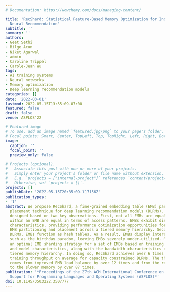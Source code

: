 ```yaml
---
# Documentation: https://wowchemy.com/docs/managing-content/

title: 'RecShard: Statistical Feature-Based Memory Optimization for Industry-Scale
  Neural Recommendation'
subtitle: ''
summary: ''
authors:
- Geet Sethi
- Bilge Acun
- Niket Agarwal
- admin
- Caroline Trippel
- Carole-Jean Wu
tags:
- AI training systems
- Neural networks
- Memory optimization
- Deep learning recommendation models
categories: []
date: '2022-03-01'
lastmod: 2022-05-15T13:35:09-07:00
featured: false
draft: false
venue: ASPLOS'22

# Featured image
# To use, add an image named `featured.jpg/png` to your page's folder.
# Focal points: Smart, Center, TopLeft, Top, TopRight, Left, Right, BottomLeft, Bottom, BottomRight.
image:
  caption: ''
  focal_point: ''
  preview_only: false

# Projects (optional).
#   Associate this post with one or more of your projects.
#   Simply enter your project's folder or file name without extension.
#   E.g. `projects = ["internal-project"]` references `content/project/deep-learning/index.md`.
#   Otherwise, set `projects = []`.
projects: []
publishDate: '2022-05-15T20:35:09.117156Z'
publication_types:
- '1'
abstract: We propose RecShard, a fine-grained embedding table (EMB) partitioning and
  placement technique for deep learning recommendation models (DLRMs). RecShard is
  designed based on two key observations. First, not all EMBs are equal, nor all rows
  within an EMB are equal in terms of access patterns. EMBs exhibit distinct memory
  characteristics, providing performance optimization opportunities for intelligent
  EMB partitioning and placement across a tiered memory hierarchy. Second, in modern
  DLRMs, EMBs function as hash tables. As a result, EMBs display interesting phenomena,
  such as the birthday paradox, leaving EMBs severely under-utilized. RecShard determines
  an optimal EMB sharding strategy for a set of EMBs based on training data distributions
  and model characteristics, along with the bandwidth characteristics of the underlying
  tiered memory hierarchy. In doing so, RecShard achieves over 6 times higher EMB
  training throughput on average for capacity constrained DLRMs. The throughput increase
  comes from improved EMB load balance by over 12 times and from the reduced access
  to the slower memory by over 87 times.
publication: '*Proceedings of the 27th ACM International Conference on Architectural
  Support for Programming Languages and Operating Systems (ASPLOS)*'
doi: 10.1145/3503222.3507777
---
```

